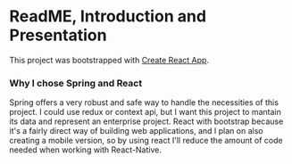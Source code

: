 # ReadME, Introduction and Presentation

This project was bootstrapped with [Create React App](https://github.com/facebook/create-react-app).

### Why I chose Spring and React

Spring offers a very robust and safe way to handle the necessities of this project. I could use redux or context api, but I want this project to mantain its data and represent an enterprise project.
React with bootstrap because it's a fairly direct way of building web applications, and I plan on also creating a mobile version, so by using react I'll reduce the amount of code needed when working with React-Native.
